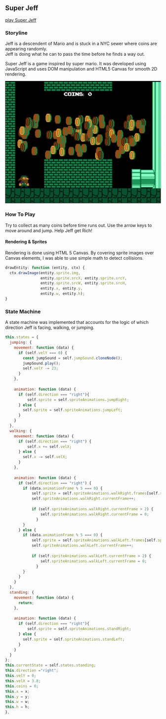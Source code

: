 ## Super Jeff

[play Super Jeff](http://willbetts.tech/Super-Jeff/)

### Storyline

Jeff is a descendent of Mario and is stuck in a NYC sewer where coins are appearing randomly.  
Jeff is doing what he can to pass the time before he finds a way out.  

Super Jeff is a game inspired by super mario.  It was developed using JavaScript and uses
DOM manipulation and HTML5 Canvas for smooth 2D rendering.  

![main](assets/images/jeff_screen.png)

### How To Play

Try to collect as many coins before time runs out.  Use the arrow keys to move around and jump.  Help Jeff get Rich!

#### Rendering & Sprites
Rendering is done using HTML 5 Canvas. By covering sprite images over Canvas elements, I was able to use simple math to detect collisions.

```javascript
drawEntity: function (entity, ctx) {
  ctx.drawImage(entity.sprite.img,
                entity.sprite.srcX, entity.sprite.srcY,
                entity.sprite.srcW, entity.sprite.srcH,
                entity.x, entity.y,
                entity.w, entity.h);
}
```

### State Machine

A state machine was implemented that accounts for the logic of which direction Jeff is facing, walking, or jumping.

```javascript
this.states = {
  jumping: {
    movement: function (data) {
      if (self.velY === 0) {
        const jumpSound = self.jumpSound.cloneNode();
        jumpSound.play();
        self.velY -= 23;
      }
    },

    animation: function (data) {
      if (self.direction === "right"){
          self.sprite = self.spriteAnimations.jumpRight;
      } else {
        self.sprite = self.spriteAnimations.jumpLeft;
      }
    }
  },
  walking: {
    movement: function (data) {
      if (self.direction === "right") {
          self.x += self.velX;
      } else {
        self.x -= self.velX;
      }
    },

    animation: function (data) {
      if (self.direction === "right") {
        if (data.animationFrame % 5 === 0) {
            self.sprite = self.spriteAnimations.walkRight.frames[self.spriteAnimations.walkRight.currentFrame];
            self.spriteAnimations.walkRight.currentFrame++;

            if (self.spriteAnimations.walkRight.currentFrame > 2) {
                self.spriteAnimations.walkRight.currentFrame = 0;
              }
        }
      } else {
        if (data.animationFrame % 5 === 0) {
            self.sprite = self.spriteAnimations.walkLeft.frames[self.spriteAnimations.walkLeft.currentFrame];
            self.spriteAnimations.walkLeft.currentFrame++;

            if (self.spriteAnimations.walkLeft.currentFrame > 2) {
                self.spriteAnimations.walkLeft.currentFrame = 0;
              }
        }
      }
    }
  },
  standing: {
    movement: function (data) {
      return;
    },

    animation: function (data) {
      if (self.direction === "right"){
          self.sprite = self.spriteAnimations.standRight;
      } else {
        self.sprite = self.spriteAnimations.standLeft;
      }
    }
  }
};
this.currentState = self.states.standing;
this.direction ="right";
this.velY = 0;
this.velX = 3.8;
this.coins = 0;
this.x = x;
this.y = y;
this.w = w;
this.h = h;
},
```
